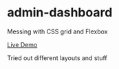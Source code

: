 # admin-dashboard
Messing with CSS grid and Flexbox

[Live Demo](https://udqy.github.io/admin-dashboard/)

Tried out different layouts and stuff